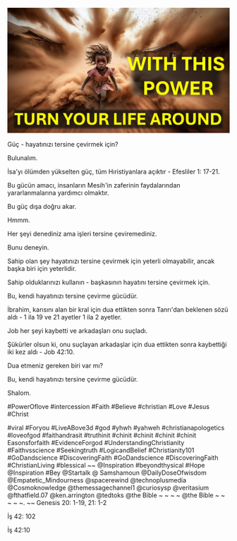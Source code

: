 ![Video cover image](../cover.jpg "cover photo")

Güç - hayatınızı tersine çevirmek için?

Bulunalım.

İsa'yı ölümden yükselten güç, tüm Hıristiyanlara açıktır - Efesliler 1: 17-21.

Bu gücün amacı, insanların Mesih'in zaferinin faydalarından yararlanmalarına yardımcı olmaktır.

Bu güç dışa doğru akar.

Hmmm.

Her şeyi denediniz ama işleri tersine çeviremediniz.

Bunu deneyin.

Sahip olan şey hayatınızı tersine çevirmek için yeterli olmayabilir, ancak başka biri için yeterlidir.

Sahip olduklarınızı kullanın - başkasının hayatını tersine çevirmek için.

Bu, kendi hayatınızı tersine çevirme gücüdür.

İbrahim, karısını alan bir kral için dua ettikten sonra Tanrı'dan beklenen sözü aldı - 1 ila 19 ve 21 ayetler 1 ila 2 ayetler.

Job her şeyi kaybetti ve arkadaşları onu suçladı.

Şükürler olsun ki, onu suçlayan arkadaşlar için dua ettikten sonra kaybettiği iki kez aldı - Job 42:10.

Dua etmeniz gereken biri var mı?

Bu, kendi hayatınızı tersine çevirme gücüdür.

Shalom.


#PowerOflove #intercession #Faith #Believe #christian #Love #Jesus #Christ

#viral #Foryou #LiveABove3d #god #yhwh #yahweh #christianapologetics #loveofgod #faithandrasit #truthinit #chinit #chinit #chinit #chinit Easonsforfaith #EvidenceForgod #UnderstandingChristianity #Faithvsscience #Seekingtruth #LogicandBelief #Christianity101 #GoDandscience #DiscoveringFaith #GoDandscience #DiscoveringFaith #ChristianLiving #blessical ~~ @Inspiration #beyondthysical #Hope @Inspiration #Bey @Startalk @ Samshamoun @DailyDoseOfwisdom @Empatetic_Mindourness @spacerewind @technoplusmedia @Cosmoknowledge @themessagechannel1 @curiosysp @veritasium @fthatfield.07 @ken.arrington @tedtoks @the Bible ~ ~ ~ ~ @the Bible ~ ~ ~ ~ ~. ~~ Genesis 20: 1-19, 21: 1-2

İş 42: 102


İş 42:10
